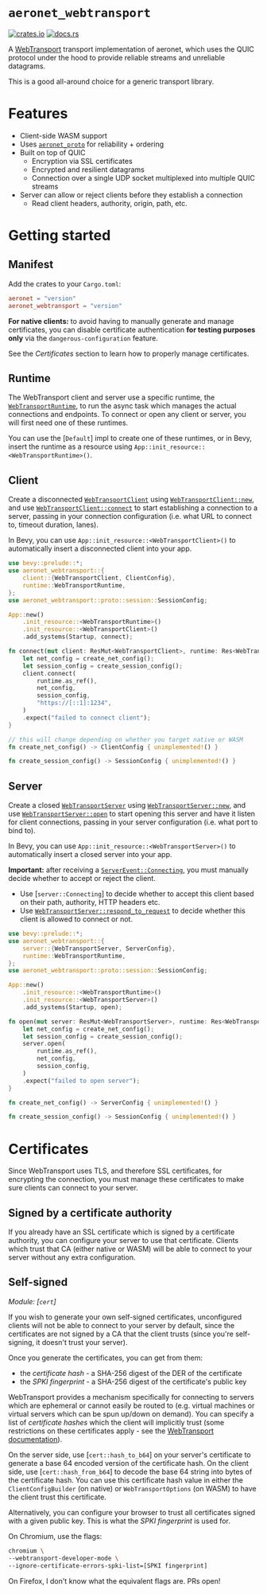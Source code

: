 # `aeronet_webtransport`

[![crates.io](https://img.shields.io/crates/v/aeronet_webtransport.svg)](https://crates.io/crates/aeronet_webtransport)
[![docs.rs](https://img.shields.io/docsrs/aeronet_webtransport)](https://docs.rs/aeronet_webtransport)

A [WebTransport](https://developer.chrome.com/en/articles/webtransport/) transport implementation of
aeronet, which uses the QUIC protocol under the hood to provide reliable streams and unreliable
datagrams.

This is a good all-around choice for a generic transport library.

# Features

- Client-side WASM support
- Uses [`aeronet_proto`] for reliability + ordering
- Built on top of QUIC
  - Encryption via SSL certificates
  - Encrypted and resilient datagrams
  - Connection over a single UDP socket multiplexed into multiple QUIC streams
- Server can allow or reject clients before they establish a connection
  - Read client headers, authority, origin, path, etc.

# Getting started

## Manifest

Add the crates to your `Cargo.toml`:

```toml
aeronet = "version"
aeronet_webtransport = "version"
```

**For native clients:** to avoid having to manually generate and manage certificates, you can
disable certificate authentication **for testing purposes only** via the `dangerous-configuration`
feature.

See the *Certificates* section to learn how to properly manage certificates.

## Runtime

The WebTransport client and server use a specific runtime, the [`WebTransportRuntime`], to run the
async task which manages the actual connections and endpoints. To connect or open any client or
server, you will first need one of these runtimes.

You can use the [`Default`] impl to create one of these runtimes, or in Bevy, insert the runtime as
a resource using `App::init_resource::<WebTransportRuntime>()`.

## Client

Create a disconnected [`WebTransportClient`] using [`WebTransportClient::new`], and use
[`WebTransportClient::connect`] to start establishing a connection to a server, passing in your
connection configuration (i.e. what URL to connect to, timeout duration, lanes).

In Bevy, you can use `App::init_resource::<WebTransportClient>()` to automatically insert a
disconnected client into your app.

```rust
use bevy::prelude::*;
use aeronet_webtransport::{
    client::{WebTransportClient, ClientConfig},
    runtime::WebTransportRuntime,
};
use aeronet_webtransport::proto::session::SessionConfig;

App::new()
    .init_resource::<WebTransportRuntime>()
    .init_resource::<WebTransportClient>()
    .add_systems(Startup, connect);

fn connect(mut client: ResMut<WebTransportClient>, runtime: Res<WebTransportRuntime>) {
    let net_config = create_net_config();
    let session_config = create_session_config();
    client.connect(
        runtime.as_ref(),
        net_config,
        session_config,
        "https://[::1]:1234",
    )
    .expect("failed to connect client");
}

// this will change depending on whether you target native or WASM
fn create_net_config() -> ClientConfig { unimplemented!() }

fn create_session_config() -> SessionConfig { unimplemented!() }
```

## Server

Create a closed [`WebTransportServer`] using [`WebTransportServer::new`], and use
[`WebTransportServer::open`] to start opening this server and have it listen for client connections,
passing in your server configuration (i.e. what port to bind to).

In Bevy, you can use `App::init_resource::<WebTransportServer>()` to automatically insert a
closed server into your app.

**Important:** after receiving a [`ServerEvent::Connecting`], you must manually decide whether to
accept or reject the client.
- Use [`server::Connecting`] to decide whether to accept this client based on their path, authority,
  HTTP headers etc.
- Use [`WebTransportServer::respond_to_request`] to decide whether this client is allowed to connect
  or not.

```rust
use bevy::prelude::*;
use aeronet_webtransport::{
    server::{WebTransportServer, ServerConfig},
    runtime::WebTransportRuntime,
};
use aeronet_webtransport::proto::session::SessionConfig;

App::new()
    .init_resource::<WebTransportRuntime>()
    .init_resource::<WebTransportServer>()
    .add_systems(Startup, open);

fn open(mut server: ResMut<WebTransportServer>, runtime: Res<WebTransportRuntime>) {
    let net_config = create_net_config();
    let session_config = create_session_config();
    server.open(
        runtime.as_ref(),
        net_config,
        session_config,
    )
    .expect("failed to open server");
}

fn create_net_config() -> ServerConfig { unimplemented!() }

fn create_session_config() -> SessionConfig { unimplemented!() }
```

# Certificates

Since WebTransport uses TLS, and therefore SSL certificates, for encrypting the connection, you must
manage these certificates to make sure clients can connect to your server.

## Signed by a certificate authority

If you already have an SSL certificate which is signed by a certificate authority, you can configure
your server to use that certificate. Clients which trust that CA (either native or WASM) will be
able to connect to your server without any extra configuration.

## Self-signed

*Module: [`cert`]*

If you wish to generate your own self-signed certificates, unconfigured clients will not be able to
connect to your server by default, since the certificates are not signed by a CA that the client
trusts (since you're self-signing, it doesn't trust your server).

Once you generate the certificates, you can get from them:
- the *certificate hash* - a SHA-256 digest of the DER of the certificate
- the *SPKI fingerprint* - a SHA-256 digest of the certificate's public key

WebTransport provides a mechanism specifically for connecting to servers which are ephemeral or
cannot easily be routed to (e.g. virtual machines or virtual servers which can be spun up/down on
demand). You can specify a list of *certificate hashes* which the client will implicitly trust
(some restrictions on these certificates apply - see the [WebTransport documentation]).

On the server side, use [`cert::hash_to_b64`] on your server's certificate to generate a base 64
encoded version of the certificate hash.
On the client side, use [`cert::hash_from_b64`] to decode the base 64 string into bytes of the
certificate hash. You can use this certificate hash value in either the `ClientConfigBuilder`
(on native) or `WebTransportOptions` (on WASM) to have the client trust this certificate.

Alternatively, you can configure your browser to trust all certificates signed with a given public
key. This is what the *SPKI fingerprint* is used for.

On Chromium, use the flags:

```sh
chromium \
--webtransport-developer-mode \
--ignore-certificate-errors-spki-list=[SPKI fingerprint]
```

On Firefox, I don't know what the equivalent flags are. PRs open!

[`aeronet_proto`]: https://docs.rs/aeronet_proto
[`ServerEvent::Connecting`]: aeronet::server::ServerEvent::Connecting
[`WebTransportRuntime`]: runtime::WebTransportRuntime
[`WebTransportClient`]: client::WebTransportClient
[`WebTransportClient::new`]: client::WebTransportClient::new
[`WebTransportClient::connect`]: client::WebTransportClient::connect
[`WebTransportServer`]: server::WebTransportServer
[`WebTransportServer::new`]: server::WebTransportServer::new
[`WebTransportServer::open`]: server::WebTransportServer::open
[`WebTransportServer::respond_to_request`]: server::WebTransportServer::respond_to_request
[WebTransport documentation]: https://developer.mozilla.org/en-US/docs/Web/API/WebTransport/WebTransport#servercertificatehashes
